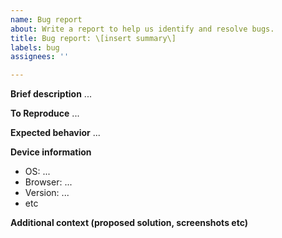 ```yaml
---
name: Bug report
about: Write a report to help us identify and resolve bugs.
title: Bug report: \[insert summary\]
labels: bug
assignees: ''

---
```


**Brief description**
...

**To Reproduce**
...

**Expected behavior**
...

**Device information**
- OS: ...
- Browser: ...
- Version: ...
- etc

**Additional context (proposed solution, screenshots etc)**

